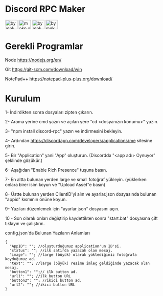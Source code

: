 # Discord RPC Maker

<p align="left">
<a href="https://twitter.com/bymnkn" target="blank"><img align="center" src="https://raw.githubusercontent.com/rahuldkjain/github-profile-readme-generator/master/src/images/icons/Social/twitter.svg" alt="bymnkn" height="30" width="40" /></a>
<a href="https://instagram.com/mnkn.x" target="blank"><img align="center" src="https://raw.githubusercontent.com/rahuldkjain/github-profile-readme-generator/master/src/images/icons/Social/instagram.svg" alt="mnkn.x" height="30" width="40" /></a>
<a href="https://www.youtube.com/c/bymnknn" target="blank"><img align="center" src="https://raw.githubusercontent.com/rahuldkjain/github-profile-readme-generator/master/src/images/icons/Social/youtube.svg" alt="bymnknn" height="30" width="40" /></a>
<a href="https://discordapp.com/users/290675883784667136" target="blank"><img align="center" src="https://raw.githubusercontent.com/rahuldkjain/github-profile-readme-generator/master/src/images/icons/Social/discord.svg" alt="bymnkn#9999" height="30" width="40" /></a>
</p>

# Gerekli Programlar
Node https://nodejs.org/en/

Git https://git-scm.com/download/win

NotePad++ https://notepad-plus-plus.org/download/

# Kurulum
1- İndirdikten sonra dosyaları zipten çıkarın.

2- Arama yerine cmd yazın ve açılan yere "cd <dosyanızın konumu>" yazın.

3- "npm install discord-rpc" yazın ve indirmesini bekleyin.

4- Ardından https://discordapp.com/developers/applications/me sitesine girin.

5- Bir "Application" yani "App" oluşturun. (Discordda "<app adı> Oynuyor" şeklinde gözükür.)

6- Aşağıdan "Enable Rich Presence" tuşuna basın.

7- En altta bulunan yerden large ve small fotoğraf yükleyin. (yüklerken onlara birer isim koyun ve "Upload Asset"e basın)

8- Üstte bulunan yerden ClientID'yi alın ve ayarlar.json dosyasında bulunan "appid" kısmının önüne koyun.

9- Yazıları düzenlemek için "ayarlar.json" dosyasını açın.

10 - Son olarak onları değiştirip kaydettikten sonra "start.bat" dosyasına çift tıklayın ve çalıştırın.

config.json'da Bulunan Yazıların Anlamları
```` 
{
  "AppID": ""; //oluşturduğumuz application'un ID'si.
  "status": ""; //ilk satırda yazacak olan mesaj.
  "image": ""; //large (büyük) olarak yüklediğimiz fotoğrafa koyduğumuz ad.
  "text": ""; //large (büyük) resime imleç geldiğinde yazacak olan mesaj.
  "button1": "";// ilk button ad.
  "url1": ""; //ilk button URL
  "button2": ""; //ikici button ad.
  "url2": ""; //ikici button URL
}
```` 
